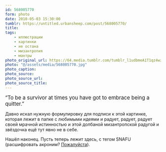 ```yaml
---
id: 568005770
form: photo
date: 2010-05-03 15:30:00
tumblr: https://untitled.urbansheep.com/post/568005770/
title:
tags:
    - иллюстрации
    - картинки
    - не остана
    - мизантропия
    - мантры
photo_original_url: https://64.media.tumblr.com/tumblr_l1udbmeA1T1qz4wzio1_500.jpg
photo: "@/assets/media/568005770.jpg"
photo_caption:
photo_source:
photo_source_url:
photo_source_title:
---
```


<p><big>“To be a survivor at times you have got to embrace being a quitter.”</big></p>

<p>Давно искал нужную формулировку для подписи к этой картинке, которая лежит в папке с любимыми идеями и радует, радует, радует своей мрачной истинностью и этой долбаной мизантропской радугой и звёздочка ещё тут явно не в себе.</p>

<p>Нашёл наконец. Пусть теперь лежит здесь, с тегом SNAFU (расшифровать акроним? <a href="http://lmgtfy.com/?q=SNAFU">Пожалуйста</a>).</p>
